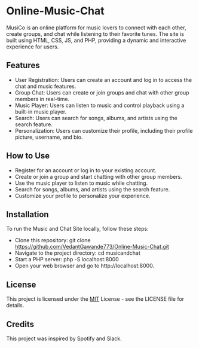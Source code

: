 # Online-Music-Chat
MusiCo is an online platform for music lovers to connect with each other, create groups, and chat while listening to their favorite tunes. The site is built using HTML, CSS, JS, and PHP, providing a dynamic and interactive experience for users.



## Features

- User Registration: Users can create an account and log in to access the chat and music features.
- Group Chat: Users can create or join groups and chat with other group members in real-time.
- Music Player: Users can listen to music and control playback using a built-in music player.
- Search: Users can search for songs, albums, and artists using the search feature.
- Personalization: Users can customize their profile, including their profile picture, username, and bio.

## How to Use 

- Register for an account or log in to your existing account.
- Create or join a group and start chatting with other group members.
- Use the music player to listen to music while chatting.
- Search for songs, albums, and artists using the search feature.
- Customize your profile to personalize your experience.
## Installation 

To run the Music and Chat Site locally, follow these steps:

- Clone this repository: git clone https://github.com/VedantGawande773/Online-Music-Chat.git
- Navigate to the project directory: cd musicandchat
- Start a PHP server: php -S localhost:8000
- Open your web browser and go to http://localhost:8000.


## License

This project is licensed under the [MIT](https://choosealicense.com/licenses/mit/) License - see the LICENSE file for details.

## Credits

This project was inspired by Spotify and Slack.
